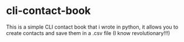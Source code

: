 # cli-contact-book
This is a simple CLI contact book that i wrote in python,
it allows you to create contacts and save them in a .csv file (I know revolutionary!!!)
